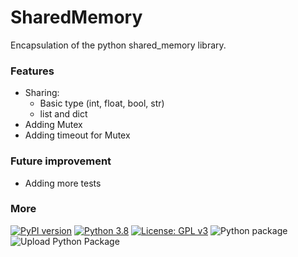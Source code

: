 # SharedMemory

Encapsulation of the python shared_memory library.

### Features
* Sharing:
    * Basic type (int, float, bool, str)
    * list and dict
* Adding Mutex
* Adding timeout for Mutex

### Future improvement
* Adding more tests

### More
[![PyPI version](https://badge.fury.io/py/SharedMemory.svg)](https://badge.fury.io/py/SharedMemory)
[![Python 3.8](https://img.shields.io/badge/python-3.8-blue.svg)](https://www.python.org/downloads/release/python-380/)
[![License: GPL v3](https://img.shields.io/badge/License-GPL%20v3-blue.svg)](http://www.gnu.org/licenses/gpl-3.0)
![Python package](https://github.com/Zentetsu/SharedMemory/workflows/Python%20package/badge.svg?branch=master)
![Upload Python Package](https://github.com/Zentetsu/SharedMemory/workflows/Upload%20Python%20Package/badge.svg?branch=release)
